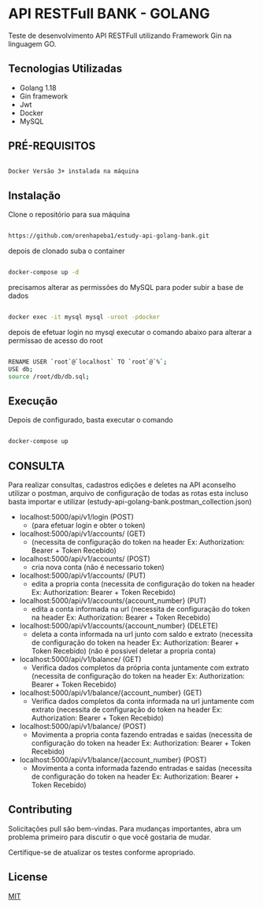 # API RESTFull BANK - GOLANG

Teste de desenvolvimento API RESTFull utilizando Framework Gin na linguagem GO.


## Tecnologias Utilizadas
- Golang 1.18
- Gin framework
- Jwt
- Docker
- MySQL

## PRÉ-REQUISITOS


```bash

Docker Versão 3+ instalada na máquina

```

## Instalação

Clone o repositório para sua máquina

```bash

https://github.com/orenhapeba1/estudy-api-golang-bank.git

```

depois de clonado suba o container 

```bash

docker-compose up -d

```

precisamos alterar as permissões do MySQL para poder subir a base de dados
```bash

docker exec -it mysql mysql -uroot -pdocker

```
depois de efetuar login no mysql executar o comando abaixo para alterar a permissao de acesso do root
```bash

RENAME USER `root`@`localhost` TO `root`@`%`;
USE db;
source /root/db/db.sql;

```


## Execução
Depois de configurado, basta executar o comando 
```bash

docker-compose up

```

## CONSULTA
Para realizar consultas, cadastros edições e deletes na API aconselho utilizar o postman, arquivo de configuração de todas as rotas esta incluso basta importar e utilizar (estudy-api-golang-bank.postman_collection.json)

- localhost:5000/api/v1/login (POST)
   - (para efetuar login e obter o token)
- localhost:5000/api/v1/accounts/ (GET)
  - (necessita de configuração do token na header Ex: Authorization: Bearer + Token Recebido)
- localhost:5000/api/v1/accounts/ (POST) 
  - cria nova conta (não é necessario token)
- localhost:5000/api/v1/accounts/ (PUT) 
  - edita a propria conta (necessita de configuração do token na header Ex: Authorization: Bearer + Token Recebido)
- localhost:5000/api/v1/accounts/{account_number} (PUT)
    - edita a conta informada na url (necessita de configuração do token na header Ex: Authorization: Bearer + Token Recebido)
- localhost:5000/api/v1/accounts/{account_number} (DELETE)
    - deleta a conta informada na url junto com saldo e extrato (necessita de configuração do token na header Ex: Authorization: Bearer + Token Recebido) (não é possivel deletar a propria conta)
- localhost:5000/api/v1/balance/ (GET)
    - Verifica dados completos da própria conta juntamente com extrato (necessita de configuração do token na header Ex: Authorization: Bearer + Token Recebido)
- localhost:5000/api/v1/balance/{account_number} (GET)
    - Verifica dados completos da conta informada na url juntamente com extrato (necessita de configuração do token na header Ex: Authorization: Bearer + Token Recebido)
- localhost:5000/api/v1/balance/ (POST)
    - Movimenta a propria conta fazendo entradas e saidas (necessita de configuração do token na header Ex: Authorization: Bearer + Token Recebido)
- localhost:5000/api/v1/balance/{account_number} (POST)
    - Movimenta a conta informada fazendo entradas e saidas (necessita de configuração do token na header Ex: Authorization: Bearer + Token Recebido)


## Contributing

Solicitações pull são bem-vindas. Para mudanças importantes, abra um problema primeiro
para discutir o que você gostaria de mudar.

Certifique-se de atualizar os testes conforme apropriado.

## License

[MIT](https://choosealicense.com/licenses/mit/)
